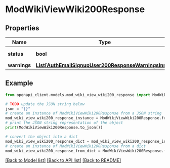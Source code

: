 # ModWikiViewWiki200Response


## Properties

Name | Type | Description | Notes
------------ | ------------- | ------------- | -------------
**status** | **bool** | Status: true if success. | 
**warnings** | [**List[AuthEmailSignupUser200ResponseWarningsInner]**](AuthEmailSignupUser200ResponseWarningsInner.md) |  | [optional] 

## Example

```python
from openapi_client.models.mod_wiki_view_wiki200_response import ModWikiViewWiki200Response

# TODO update the JSON string below
json = "{}"
# create an instance of ModWikiViewWiki200Response from a JSON string
mod_wiki_view_wiki200_response_instance = ModWikiViewWiki200Response.from_json(json)
# print the JSON string representation of the object
print(ModWikiViewWiki200Response.to_json())

# convert the object into a dict
mod_wiki_view_wiki200_response_dict = mod_wiki_view_wiki200_response_instance.to_dict()
# create an instance of ModWikiViewWiki200Response from a dict
mod_wiki_view_wiki200_response_from_dict = ModWikiViewWiki200Response.from_dict(mod_wiki_view_wiki200_response_dict)
```
[[Back to Model list]](../README.md#documentation-for-models) [[Back to API list]](../README.md#documentation-for-api-endpoints) [[Back to README]](../README.md)


